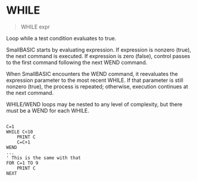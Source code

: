 # WHILE

> WHILE expr

Loop while a test condition evaluates to true.

SmallBASIC starts by evaluating expression. If expression is nonzero (true), the next command is executed. If expression is zero (false), control passes to the first command following the next WEND command.

When SmallBASIC encounters the WEND command, it reevaluates the expression parameter to the most recent WHILE. If that parameter is still nonzero (true), the process is repeated; otherwise, execution continues at the next command.

WHILE/WEND loops may be nested to any level of complexity, but there must be a WEND for each WHILE.

~~~

C=1
WHILE C<10
    PRINT C
    C=C+1
WEND
...
' This is the same with that
FOR C=1 TO 9
    PRINT C
NEXT

~~~
